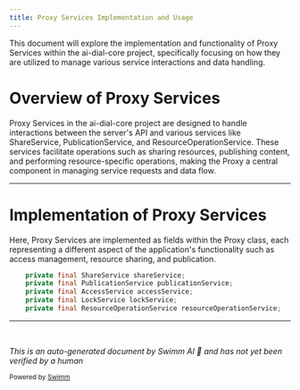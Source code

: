 ```yaml
---
title: Proxy Services Implementation and Usage
---
```

This document will explore the implementation and functionality of Proxy Services within the ai-dial-core project, specifically focusing on how they are utilized to manage various service interactions and data handling.

# Overview of Proxy Services

Proxy Services in the ai-dial-core project are designed to handle interactions between the server's API and various services like ShareService, PublicationService, and ResourceOperationService. These services facilitate operations such as sharing resources, publishing content, and performing resource-specific operations, making the Proxy a central component in managing service requests and data flow.

<SwmSnippet path="/src/main/java/com/epam/aidial/core/Proxy.java" line="81">

---

# Implementation of Proxy Services

Here, Proxy Services are implemented as fields within the Proxy class, each representing a different aspect of the application's functionality such as access management, resource sharing, and publication.

```java
    private final ShareService shareService;
    private final PublicationService publicationService;
    private final AccessService accessService;
    private final LockService lockService;
    private final ResourceOperationService resourceOperationService;
```

---

</SwmSnippet>

&nbsp;

*This is an auto-generated document by Swimm AI 🌊 and has not yet been verified by a human*

<SwmMeta version="3.0.0" repo-id="Z2l0aHViJTNBJTNBYWktZGlhbC1jb3JlJTNBJTNBZXBhbQ==" repo-name="ai-dial-core"><sup>Powered by [Swimm](/)</sup></SwmMeta>
